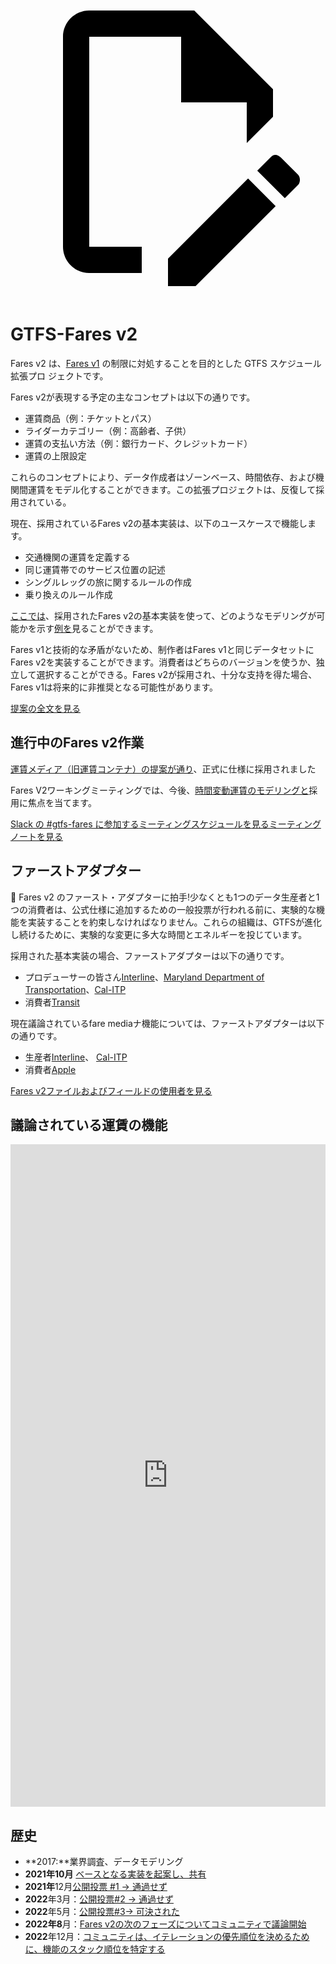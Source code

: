 <a class="pencil-link" href="https://github.com/MobilityData/gtfs.org/edit/main/docs/extensions/fare-extension.md" title="Edit this page" target="_blank">
    <svg class="pencil" xmlns="http://www.w3.org/2000/svg" viewBox="0 0 24 24"><path d="M10 20H6V4h7v5h5v3.1l2-2V8l-6-6H6c-1.1 0-2 .9-2 2v16c0 1.1.9 2 2 2h4v-2m10.2-7c.1 0 .3.1.4.2l1.3 1.3c.2.2.2.6 0 .8l-1 1-2.1-2.1 1-1c.1-.1.2-.2.4-.2m0 3.9L14.1 23H12v-2.1l6.1-6.1 2.1 2.1Z"></path></svg>
  </a>

# GTFS-Fares v2

Fares v2 は、[Fares v1](/schedule/examples/fares-v1) の制限に対処することを目的とした GTFS スケジュール拡張プロ ジェクトです。

Fares v2が表現する予定の主なコンセプトは以下の通りです。

- 運賃商品（例：チケットとパス）
- ライダーカテゴリー（例：高齢者、子供）
- 運賃の支払い方法（例：銀行カード、クレジットカード）
- 運賃の上限設定

これらのコンセプトにより、データ作成者はゾーンベース、時間依存、および機関間運賃をモデル化することができます。この拡張プロジェクトは、反復して採用されている。

現在、採用されているFares v2の基本実装は、以下のユースケースで機能します。

- 交通機関の運賃を定義する
- 同じ運賃帯でのサービス位置の記述
- シングルレッグの旅に関するルールの作成
- 乗り換えのルール作成

[ここでは](/schedule/examples/fares-v2)、採用されたFares v2の基本実装を使って、どのようなモデリングが可能かを示す[例を](/schedule/examples/fares-v2)見ることができます。

Fares v1と技術的な矛盾がないため、制作者はFares v1と同じデータセットにFares v2を実装することができます。消費者はどちらのバージョンを使うか、独立して選択することができる。Fares v2が採用され、十分な支持を得た場合、Fares v1は将来的に非推奨となる可能性があります。

<a class="button no-icon" target="_blank" href="https://share.mobilitydata.org/gtfs-fares-v2">提案の全文を見る</a>

## 進行中のFares v2作業

[運賃メディア（旧運賃コンテナ）の提案が通り](https://github.com/google/transit/pull/355#issuecomment-1468326858)、正式に仕様に採用されました

Fares V2ワーキングミーティングでは、今後、[時間変動運賃のモデリングと](https://github.com/google/transit/pull/357)採用に焦点を当てます。

<a class="button no-icon" target="_blank" href="https://share.mobilitydata.org/slack">Slack の #gtfs-fares に参加する</a><a class="button no-icon" target="_blank" href="https://www.eventbrite.ca/e/specifications-discussions-gtfs-fares-v2-monthly-meetings-tickets-522966225057">ミーティングスケジュールを</a><a class="button no-icon" target="_blank" href="https://docs.google.com/document/d/1d3g5bMXupdElCKrdv6rhFNN11mrQgEk-ibA7wdqVLTU/edit">見るミーティングノートを見る</a>

## ファーストアダプター

🎉 Fares v2 のファースト・アダプターに拍手!少なくとも1つのデータ生産者と1つの消費者は、公式仕様に追加するための一般投票が行われる前に、実験的な機能を実装することを約束しなければなりません。これらの組織は、GTFSが進化し続けるために、実験的な変更に多大な時間とエネルギーを投じています。

採用された基本実装の場合、ファーストアダプターは以下の通りです。

- プロデューサーの皆さん[Interline](https://www.interline.io/)、[Maryland Department of Transportation](https://www.mta.maryland.gov/developer-resources)、[Cal-ITP](https://dot.ca.gov/cal-itp/cal-itp-gtfs)
- 消費者[Transit](https://transitapp.com/)

現在議論されているfare mediaナ機能については、ファーストアダプターは以下の通りです。

- 生産者[Interline](https://www.interline.io/)、 [Cal-ITP](https://dot.ca.gov/cal-itp/cal-itp-gtfs)
- 消費者[Apple](https://www.apple.com/)

<a class="button no-icon" target="_blank" href="https://docs.google.com/spreadsheets/d/1jpKjz6MbCD2XPhmIP11EDi-P2jMh7x2k-oHS-pLf2vI/edit?usp=sharing">Fares v2ファイルおよびフィールドの使用者を見る</a>

## 議論されている運賃の機能

<iframe src="https://portal.productboard.com/rhk8dbtic1iqakfznucry448" frameborder="0" width="100%", style="min-height:1060px"></iframe>

## 歴史

- **2017:**業界調査、データモデリング
- **2021年10月** [ベースとなる実装を起案し、共有](https://github.com/google/transit/pull/286#issue-1026848880)
- **2021年**12月[公開投票 #1 → 通過せず](https://github.com/google/transit/pull/286#issuecomment-990258396)
- **2022**年3月：[公開投票#2 → 通過せず](https://github.com/google/transit/pull/286#issuecomment-1080716109)
- **2022**年5月：[公開投票#3→ 可決された](https://github.com/google/transit/pull/286#issuecomment-1121392932)
- **2022年8**月：[Fares v2の次のフェーズについてコミュニティで議論開始](https://github.com/google/transit/issues/341)
- **2022**年12月：[コミュニティは、イテレーションの優先順位を決めるために、機能のスタック順位を特定する](https://github.com/google/transit/issues/341#issuecomment-1339947915)

